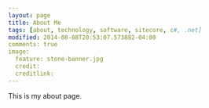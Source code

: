 ```yaml
---
layout: page
title: About Me
tags: [about, technology, software, sitecore, c#, .net]
modified: 2014-08-08T20:53:07.573882-04:00
comments: true
image:
  feature: stone-banner.jpg
  credit: 
  creditlink:
---
```


This is my about page.